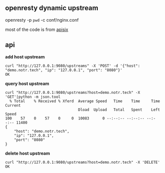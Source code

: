 ## openresty dynamic upstream

openresty -p `pwd` -c conf/nginx.conf

most of the code is from [apisix](https://github.com/apache/apisix)

## api

**add host upstream**
```
curl "http://127.0.0.1:9080/upstreams" -X 'POST' -d '{"host": "demo.notr.tech", "ip": "127.0.0.1", "port": "8080"}' 
OK
```

**query host upstream**
```
curl "http://127.0.0.1:9080/upstreams?host=demo.notr.tech" -X 'GET'|python -m json.tool
  % Total    % Received % Xferd  Average Speed   Time    Time     Time  Current
                                 Dload  Upload   Total   Spent    Left  Speed
100    57    0    57    0     0  10083      0 --:--:-- --:--:-- --:--:-- 11400
{
    "host": "demo.notr.tech",
    "ip": "127.0.0.1",
    "port": "8080"
}
```

**delete host upstream**
```
curl "http://127.0.0.1:9080/upstreams?host=demo.notr.tech" -X 'DELETE'
OK
```
